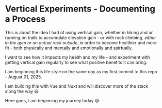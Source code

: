 # Vertical Experiments - Documenting a Process

This is about the idea I had of using vertical gain, whether in hiking and or running on trails to accumulate elevation gain - or with rock climbing, _either in the gym or on actual rock outside_, in order to become healthier and more fit - both physically and mentally and emotionally and spirtually.

I want to see how it impacts my health and my life - and experiment with getting vertical gain regularly to see what positive benefits it can bring.

I am beginning this life style on the same day as my first commit to this repo - August 01, 2025.

I am building this with Vue and Nuxt and will discover more of the stack along the way :smiley:

Here goes, I am beginning my journey today :sweat_smile:
